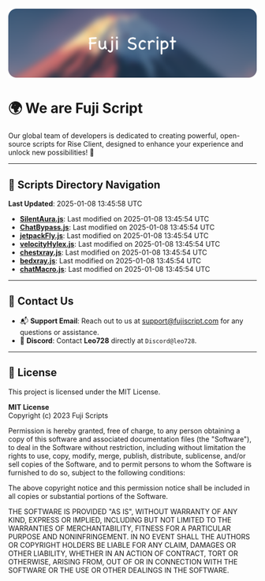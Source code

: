 ![Banner](.github/b.webp)

# 🌍 **We are Fuji Script**

Our global team of developers is dedicated to creating powerful, open-source scripts for Rise Client, designed to enhance your experience and unlock new possibilities! 🌟

---
<!-- SCRIPTS_NAVIGATION_START -->
## 📂 **Scripts Directory Navigation**

**Last Updated**: 2025-01-08 13:45:58 UTC

- **[SilentAura.js](scripts/SilentAura.js)**: Last modified on 2025-01-08 13:45:54 UTC
- **[ChatBypass.js](scripts/ChatBypass.js)**: Last modified on 2025-01-08 13:45:54 UTC
- **[jetpackFly.js](scripts/jetpackFly.js)**: Last modified on 2025-01-08 13:45:54 UTC
- **[velocityHylex.js](scripts/velocityHylex.js)**: Last modified on 2025-01-08 13:45:54 UTC
- **[chestxray.js](scripts/chestxray.js)**: Last modified on 2025-01-08 13:45:54 UTC
- **[bedxray.js](scripts/bedxray.js)**: Last modified on 2025-01-08 13:45:54 UTC
- **[chatMacro.js](scripts/chatMacro.js)**: Last modified on 2025-01-08 13:45:54 UTC

<!-- SCRIPTS_NAVIGATION_END -->

---

## 💬 **Contact Us**  
- 📬 **Support Email**: Reach out to us at [support@fujiscript.com](mailto:support@fujiscript.com) for any questions or assistance.  
- 💬 **Discord**: Contact **Leo728** directly at `Discord@leo728`.

---

## 📜 **License**

This project is licensed under the MIT License.  

**MIT License**  
Copyright (c) 2023 Fuji Scripts  

Permission is hereby granted, free of charge, to any person obtaining a copy of this software and associated documentation files (the "Software"), to deal in the Software without restriction, including without limitation the rights to use, copy, modify, merge, publish, distribute, sublicense, and/or sell copies of the Software, and to permit persons to whom the Software is furnished to do so, subject to the following conditions:  

The above copyright notice and this permission notice shall be included in all copies or substantial portions of the Software.  

THE SOFTWARE IS PROVIDED "AS IS", WITHOUT WARRANTY OF ANY KIND, EXPRESS OR IMPLIED, INCLUDING BUT NOT LIMITED TO THE WARRANTIES OF MERCHANTABILITY, FITNESS FOR A PARTICULAR PURPOSE AND NONINFRINGEMENT. IN NO EVENT SHALL THE AUTHORS OR COPYRIGHT HOLDERS BE LIABLE FOR ANY CLAIM, DAMAGES OR OTHER LIABILITY, WHETHER IN AN ACTION OF CONTRACT, TORT OR OTHERWISE, ARISING FROM, OUT OF OR IN CONNECTION WITH THE SOFTWARE OR THE USE OR OTHER DEALINGS IN THE SOFTWARE.  
